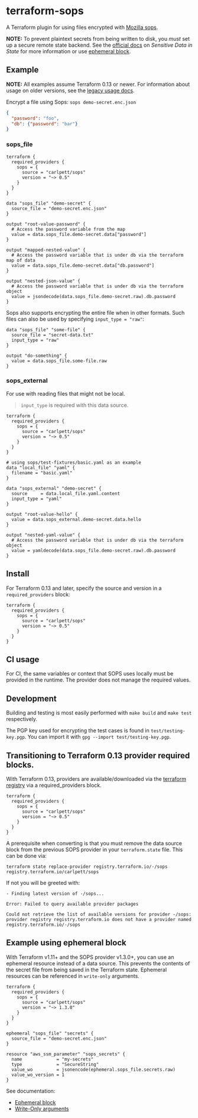 # terraform-sops

A Terraform plugin for using files encrypted with [Mozilla sops](https://github.com/mozilla/sops).

**NOTE:** To prevent plaintext secrets from being written to disk, you *must* set up a secure remote state backend. See the [official docs](https://developer.hashicorp.com/terraform/language/state/sensitive-data) on _Sensitive Data in State_ for more information or use [ephemeral block](#example-using-ephemeral-block).

## Example

**NOTE:** All examples assume Terraform 0.13 or newer. For information about usage on older versions, see the [legacy usage docs](docs/legacy_usage.md).

Encrypt a file using Sops: `sops demo-secret.enc.json`

```json
{
  "password": "foo",
  "db": {"password": "bar"}
}
```
### sops_file

```hcl
terraform {
  required_providers {
    sops = {
      source = "carlpett/sops"
      version = "~> 0.5"
    }
  }
}

data "sops_file" "demo-secret" {
  source_file = "demo-secret.enc.json"
}

output "root-value-password" {
  # Access the password variable from the map
  value = data.sops_file.demo-secret.data["password"]
}

output "mapped-nested-value" {
  # Access the password variable that is under db via the terraform map of data
  value = data.sops_file.demo-secret.data["db.password"]
}

output "nested-json-value" {
  # Access the password variable that is under db via the terraform object
  value = jsondecode(data.sops_file.demo-secret.raw).db.password
}
```

Sops also supports encrypting the entire file when in other formats. Such files can also be used by specifying `input_type = "raw"`:

```hcl
data "sops_file" "some-file" {
  source_file = "secret-data.txt"
  input_type = "raw"
}

output "do-something" {
  value = data.sops_file.some-file.raw
}
```

### sops_external
For use with reading files that might not be local. 

> `input_type` is required with this data source.

```hcl
terraform {
  required_providers {
    sops = {
      source = "carlpett/sops"
      version = "~> 0.5"
    }
  }
}

# using sops/test-fixtures/basic.yaml as an example
data "local_file" "yaml" {
  filename = "basic.yaml"
}

data "sops_external" "demo-secret" {
  source     = data.local_file.yaml.content
  input_type = "yaml"
}

output "root-value-hello" {
  value = data.sops_external.demo-secret.data.hello
}

output "nested-yaml-value" {
  # Access the password variable that is under db via the terraform object
  value = yamldecode(data.sops_file.demo-secret.raw).db.password
}
```

## Install

For Terraform 0.13 and later, specify the source and version in a `required_providers` block:

```hcl
terraform {
  required_providers {
    sops = {
      source = "carlpett/sops"
      version = "~> 0.5"
    }
  }
}
```

## CI usage

For CI, the same variables or context that SOPS uses locally must be provided in the runtime. The provider does not manage the required values. 

## Development
Building and testing is most easily performed with `make build` and `make test` respectively.

The PGP key used for encrypting the test cases is found in `test/testing-key.pgp`. You can import it with `gpg --import test/testing-key.pgp`.

## Transitioning to Terraform 0.13 provider required blocks.

With Terraform 0.13, providers are available/downloaded via the [terraform registry](https://registry.terraform.io/providers/carlpett/sops/latest) via a required_providers block.

```hcl
terraform {
  required_providers {
    sops = {
      source = "carlpett/sops"
      version = "~> 0.5"
    }
  }
}
```

A prerequisite when converting is that you must remove the data source block from the previous SOPS provider in your `terraform.state` file. 
This can be done via:
```shell
terraform state replace-provider registry.terraform.io/-/sops registry.terraform.io/carlpett/sops
```

If not you will be greeted with: 
```shell
- Finding latest version of -/sops...

Error: Failed to query available provider packages

Could not retrieve the list of available versions for provider -/sops:
provider registry registry.terraform.io does not have a provider named
registry.terraform.io/-/sops
```

## Example using ephemeral block
With Terraform v1.11+ and the SOPS provider v1.3.0+, you can use an ephemeral resource instead of a data source.
This prevents the contents of the secret file from being saved in the Terraform state.
Ephemeral resources can be referenced in `write-only` arguments.
```hcl
terraform {
  required_providers {
    sops = {
      source = "carlpett/sops"
      version = "~> 1.3.0"
    }
  }
}

ephemeral "sops_file" "secrets" {
  source_file = "demo-secret.enc.json"
}

resource "aws_ssm_parameter" "sops_secrets" {
  name             = "my-secrets"
  type             = "SecureString"
  value_wo         = jsonencode(ephemeral.sops_file.secrets.raw)
  value_wo_version = 1
}
```
See documentation:
* [Ephemeral block](https://developer.hashicorp.com/terraform/language/block/ephemeral)
* [Write-Only arguments](https://developer.hashicorp.com/terraform/language/manage-sensitive-data/write-only)


